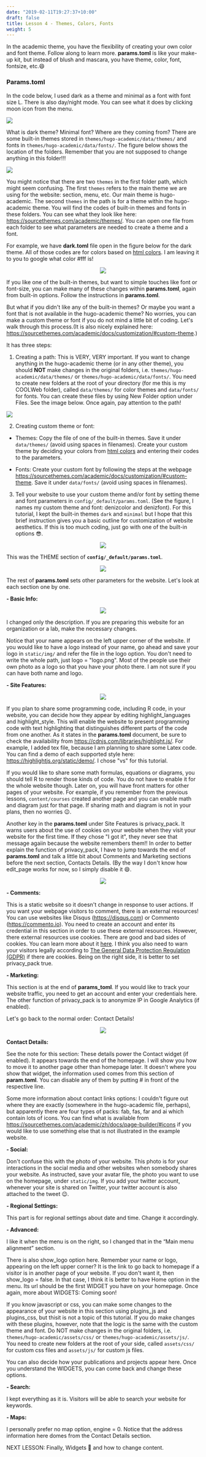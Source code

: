 ```yaml
---
date: "2019-02-11T19:27:37+10:00"
draft: false
title: Lesson 4 - Themes, Colors, Fonts
weight: 5
---
```


In the academic theme, you have the flexibility of creating your own color and font theme. Follow along to learn more. __params.toml__ is like your make-up kit, but instead of blush and mascara, you have theme, color, font, fontsize, etc.:smile: 


### Params.toml

In the code below, I used dark as a theme and minimal as a font with font size L. There is also day/night mode. You can see  what it does by clicking moon icon from the menu. 

![](/img/6_params.png)


What is dark theme? Minimal font? Where are they coming from? There are some built-in themes stored in `themes/hugo-academic/data/themes/` and fonts in `themes/hugo-academic/data/fonts/`. The figure below shows the location of the folders. Remember that you are not supposed to change anything in this folder!!!

![](/img/6_theme_font.png)


You might notice that there are two `themes` in the first folder path, which might seem confusing. The first `themes` refers to the main theme we are using for the website: section, menu, etc. Our main theme is hugo-academic. The second `themes` in the path is for a theme within the hugo-academic theme. You will find the codes of built-in themes and fonts in these folders. You can see what they look like here: <https://sourcethemes.com/academic/themes/>. You can open one file from each folder to see what parameters are needed to create a theme and a font.

For example, we have __dark.toml__ file open in the figure below for the dark theme. All of those codes are for colors based on [html colors](https://htmlcolorcodes.com/). I am leaving it to you to google what color #fff is!

<p align="center">
<img src="/img/7_colors.png">
</p>

If you like one of the built-in themes, but want to simple touches like font or font-size, you can make many of these changes within __params.toml__, again from built-in options. Follow the instructions in __params.toml__. 

But what if you didn't like any of the built-in themes? Or maybe you want a font that is not available in the hugo-academic theme? No worries, you can make a custom  theme or font if you do not mind a little bit of coding. Let's walk through this process.(It is also nicely explained here: <https://sourcethemes.com/academic/docs/customization/#custom-theme>.)

It has three steps:

1. Creating a path: This is VERY, VERY important. If you want to change anything in the hugo-academic theme (or in any other theme), you should __NOT__ make changes in the original folders, i.e. `themes/hugo-academic/data/themes/` or `themes/hugo-academic/data/fonts/`. You need to create new folders at the root of your directory (for me this is my COOLWeb folder), called `data/themes/` for color themes and `data/fonts/` for fonts. You can create these files by using New Folder option under Files. See the image below. Once again, pay attention to the path!  


![](/img/8_custom_1.png)


2. Creating custom theme or font:  

- Themes: Copy the file of one of the built-in themes. Save it under `data/themes/` (avoid using spaces in filenames). Create your custom theme by deciding your colors from [html colors](https://htmlcolorcodes.com/) and entering their codes to the parameters.      

- Fonts: Create your custom font by following the steps at the webpage <https://sourcethemes.com/academic/docs/customization/#custom-theme>. Save it under `data/fonts/`  (avoid using spaces in filenames).

3. Tell your website to use your custom theme and/or font by setting theme and font parameters in `config/_default/params.toml`. (See the figure, I names my custom theme and font: denizcolor and denizfont). For this tutorial, I kept the built-in themes `dark` and `minimal` but I hope that this brief instruction gives you a basic outline for customization of website aesthetics. If this is too much coding, just go with one of the built-in options :sunglasses:.    

<p align="center">
<img src="/img/8_custom_3.png">
</p>

This was the THEME section of __`config/_default/params.toml`__.

<p align="center">
<img src="https://media.giphy.com/media/Ih7KOdwUzPACW8Njzu/giphy.gif">
</p>

The rest of __params.toml__ sets other parameters for the website. Let's look at each section one by one.

__- Basic Info:__

<p align="center">
<img src="/img/9_basicinfo.png">
</p>

I changed only the description. If you are preparing this website for an organization or a lab, make the necessary changes. 

Notice that your name appears on the left upper corner of the website. If you would like to have a logo instead of your name, go ahead and save your logo in `static/img/` and refer the file in the logo option. You don't need to write the whole path, just logo = "logo.png". Most of the people use their own photo as a logo so that you have your photo there. I am not sure if you can have both name and logo.

__- Site Features:__

<p align="center">
<img src="/img/10_sitefeatures.png">
</p>

If you plan to share some programming code, including R code, in your website, you can decide how they appear by editing highlight_languages and highlight_style. This will enable the website to present programming code with text highlighting that distinguishes different parts of the code from one another. As it states in the __params.toml__ document, be sure to check the availability from <https://cdnjs.com/libraries/highlight.js/>. For example, I added tex file, because I am planning to share some Latex code. You can find a demo of each supported style here: <https://highlightjs.org/static/demo/>. I chose "vs" for this tutorial.

If you would like to share some math formulas, equations or diagrams, you should tell R to render those kinds of code. You do not have to enable it for the whole website though. Later on, you will have front matters for other pages of your website. For example, if you remember from the previous lessons, `content/courses` created another page and you can enable math and diagram just for that page. If sharing math and diagram is not in your plans, then no worries :wink:.

Another key in the __params.toml__ under Site Features is privacy_pack. It warns users about the use of cookies on your website when they visit your website for the first time. If they chose "I got it", they never see that message agaiin because the website remembers them!! In order to better explain the function of privacy_pack, I have to jump towards the end of __params.toml__ and talk a little bit about Comments and Marketing sections before the next section, Contacts Details. (By the way I don't know how edit_page works for now, so I simply disable it :smile:. 

<p align="center">
<img src="/img/10_param_comments.png">
</p>

__- Comments:__
  
This is a static website so it doesn't change in response to user actions. If you want your webpage visitors to comment, there is an external resources! You can use websites like Disqus (https://disqus.com) or Commento (https://commento.io). You need to create an account and enter its credential in this section in order to use these external resources. However, there external resources use cookies. There are good and bad sides of cookies. You can learn more about it [here](https://www.cookiesandyou.com/about-cookies/). I think  you also need to warn your visitors legally according to [The General Data Protection Regulation (GDPR)](https://en.wikipedia.org/wiki/General_Data_Protection_Regulation) if there are cookies. Being on the right side, it is better to set privacy_pack true. 

__- Marketing:__
  
This section is at the end of __params_toml__. If you would like to track your website traffic, you need to get an account and enter your credentials here. The other function of privacy_pack is to anonymize IP in Google Analytics (if enabled).    

Let's go back to the normal order: Contact Details!

<p align="center">
<img src="/img/10_param_contact.png">
</p>

__Contact Details:__

See the note for this section: These details power the Contact widget (if enabled). It appears towards the end of the homepage. I will show you how to move it to another page other than homepage later. It doesn't where you show that widget, the information used comes from this section of __param.toml__. You can disable any of them by putting # in front of the respective line.

Some more information about contact links options: I couldn't figure out where they are exactly (somewhere in the hugo-academic file, perhaps), but apparently there are four types of packs: fab, fas, far and ai which contain lots of icons. You can find what is available from <https://sourcethemes.com/academic/zh/docs/page-builder/#icons> if you would like to use something else that is not illustrated in the example website.

__- Social:__

Don't confuse this with the photo of your website. This photo is for your interactions in the social media and other websites when somebody shares your website. As instructed, save your avatar file, the photo you want to use on the homepage, under `static/img`. If you add your twitter account, whenever your site is shared on Twitter, your twitter account is also attached to the tweet :wink:.  

__- Regional Settings:__

This part is for regional settings about date and time. Change it accordingly.

__- Advanced:__

I like it when the menu is on the right, so I changed that in the “Main menu alignment” section.

There is also show_logo option here. Remember your name or logo, appearing on the left upper corner? It is the link to go back to homepage if a visitor is in another page of your website. If you don't want it, then show_logo = false. In that case, I think it is better to have Home option in the menu. Its url should be the first WIDGET you have on your homepage. Once again, more about WIDGETS: Coming soon!

If you know javascript or css, you can make some changes to the appearance of your website in this section using plugins_js and plugins_css, but thisit is not a topic of this tutorial. If you do make changes with these plugins, however, note that the logic is the same with the custom theme and font. Do NOT make changes in the original folders, i.e. `themes/hugo-academic/assets/css/` or `themes/hugo-academic/assets/js/`. You need to create new folders at the root of your side, called `assets/css/` for custom css files and `assets/js/` for custom js files. 

You can also decide how your publications and projects appear here. Once you understand the WIDGETS, you can come back and change these options.

__- Search:__
  
I kept everything as it is. Visitors will be able to search your website for keywords.

__- Maps:__
  
I personally prefer no map option, engine = 0. Notice that the address information here domes from the Contact Details section.  

NEXT LESSON: Finally, Widgets :eyes: and how to change content.


